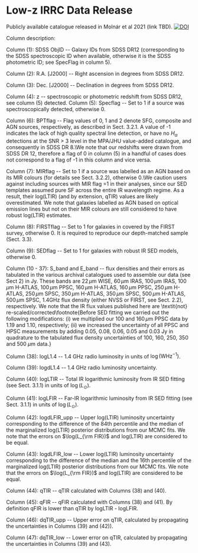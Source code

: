# Low-z IRRC Data Release

Publicly available catalogue released in Molnár et al 2021 (link TBD).
[![DOI](https://zenodo.org/badge/344211798.svg)](https://zenodo.org/badge/latestdoi/344211798)


Column description:

  Column (1): SDSS ObjID -- Galaxy IDs from SDSS DR12 (corresponding to the SDSS spectroscopic ID when available, otherwise it is the SDSS photometric ID; see SpecFlag in column 5).
 
  Column (2): R.A. [J2000] -- Right ascension in degrees from SDSS DR12.
  
  Column (3): Dec. [J2000] -- Declination in degrees from SDSS DR12.
 
  Column (4): z -- spectroscopic or photometric redshift from SDSS DR12, see column (5) detected.
  Column (5): Specflag -- Set to 1 if a source was spectroscopically detected, otherwise 0.
 
  Column (6): BPTflag -- Flag values of 0, 1 and 2 denote SFG, composite and AGN sources, respectively, as described in Sect. 3.2.1. A value of -1 indicates the lack of high quality spectral line detection, or have no $H_{\alpha}$ detections at the SNR $>$ 3 level in the MPA/JHU value-added catalogue, and consequently in SDSS DR 8.\\We note that our redshifts were drawn from SDSS DR 12, therefore a flag of 0 in column (5) in a handful of cases does not correspond to a flag of -1 in this column and vice versa.
 
  Column (7): MIRflag -- Set to 1 if a source was labelled as an AGN based on its MIR colours (for details see Sect. 3.2.2), otherwise 0.\\We caution users against including sources with MIR flag $=$1 in their analyses, since our SED templates assumed pure SF across the entire IR wavelength regime. As a result, their log(LTIR) (and by extension, qTIR) values are likely overestimated. We note that galaxies labelled as AGN based on optical emission lines but not on their MIR colours are still considered to have robust log(LTIR) estimates.
 
  Column (8): FIRSTflag -- Set to 1 for galaxies in covered by the FIRST survey, otherwise 0. It is required to reproduce our depth-matched sample (Sect. 3.3).
 
  Column (9): SEDflag -- Set to 1 for galaxies with robust IR SED models, otherwise 0.
 
  Column (10 - 37): S_band and E_band -- flux densities and their errors as tabulated in the various archival catalogues used to assemble our data (see Sect 2) in Jy. These bands are $22\,\mu$m WISE, $60\,\mu$m IRAS, $100\,\mu$m IRAS, $100\,\mu$m H-ATLAS, $100\,\mu$m PPSC, $160\,\mu$m H-ATLAS, $160\,\mu$m PPSC, $250\,\mu$m H-ATLAS, $250\,\mu$m SPSC, $350\,\mu$m H-ATLAS, $350\,\mu$m SPSC, $500\,\mu$m H-ATLAS, $500\,\mu$m SPSC, $1.4$GHz flux density (either NVSS or FIRST, see Sect. 2.2), respectively. We note that the IR flux values published here are \textit{not} re-scaled/corrected\footnote{Before SED fitting we carried out the following modifications: (i) we multiplied our $100$ and $160\,\mu$m PPSC data by 1.19 and 1.10, respectively; (ii) we increased the uncertainty of all PPSC and HPSC measurements by adding 0.05, 0.08, 0.06, 0.05 and 0.03 Jy in quadrature to the tabulated flux density uncertainties of 100, 160, 250, 350 and 500 $\mu$m data.}
 
  Column (38): logL1.4 -- 1.4 GHz radio luminosity in units of $\log(\mathrm{W Hz^{-1}})$.
 
  Column (39): logdL1.4 -- 1.4 GHz radio luminosity uncertainty.
 
  Column (40): logLTIR -- Total IR logarithmic luminosity from IR SED fitting (see Sect. 3.1.1) in units of $\log(L_{\odot})$.
 
  Column (41): logLFIR -- Far-IR logarithmic luminosity from IR SED fitting (see Sect. 3.1.1) in units of $\log(L_{\odot})$.
 
  Column (42): logdLFIR_upp -- Upper log(LTIR) luminosity uncertainty corresponding to the difference of the 84th percentile and the median of the marginalized log(LTIR) posterior distributions from our MCMC fits. We note that the errors on $\log(L_{\rm FIR})$ and log(LTIR) are considered to be equal.
 
  Column (43): logdLFIR_low -- Lower log(LTIR) luminosity uncertainty corresponding to the difference of the median and the 16th percentile of the marginalized log(LTIR) posterior distributions from our MCMC fits. We note that the errors on $\log(L_{\rm FIR})$ and log(LTIR) are considered to be equal.
 
  Column (44): qTIR -- qTIR calculated with Columns (38) and (40).
 
  Column (45): qFIR -- qFIR calculated with Columns (38) and (41). By definition qFIR is lower than qTIR by logLTIR - logLFIR.
 
  Column (46): dqTIR_upp -- Upper error on qTIR, calculated by propagating the uncertainties in Columns (39) and (42)).
 
  Column (47): dqTIR_low -- Lower error on qTIR, calculated by propagating the uncertainties in Columns (39) and (43).
